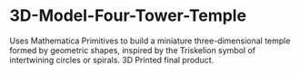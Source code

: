 # 3D-Model-Four-Tower-Temple
Uses Mathematica Primitives to build a miniature three-dimensional temple formed by geometric shapes, inspired by the Triskelion symbol of intertwining circles or spirals. 3D Printed final product. 
